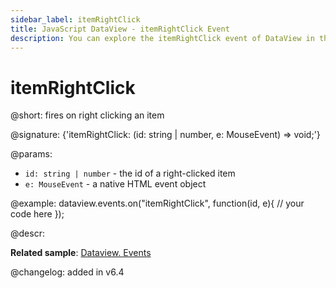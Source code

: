 ```yaml
---
sidebar_label: itemRightClick
title: JavaScript DataView - itemRightClick Event 
description: You can explore the itemRightClick event of DataView in the documentation of the DHTMLX JavaScript UI library. Browse developer guides and API reference, try out code examples and live demos, and download a free 30-day evaluation version of DHTMLX Suite.
---
```


# itemRightClick

@short: fires on right clicking an item

@signature: {'itemRightClick: (id: string | number, e: MouseEvent) => void;'}

@params:
- `id: string | number` - the id of a right-clicked item
- `e: MouseEvent` - a native HTML event object

@example:
dataview.events.on("itemRightClick", function(id, e){
    // your code here
});

@descr:

**Related sample**: [Dataview. Events](https://snippet.dhtmlx.com/2d74uyoh)

@changelog: added in v6.4
